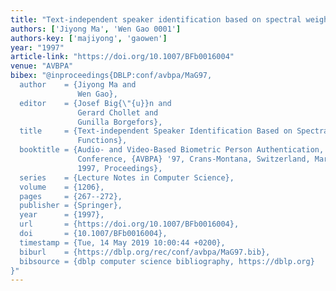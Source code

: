 ```yaml
---
title: "Text-independent speaker identification based on spectral weighting functions"
authors: ['Jiyong Ma', 'Wen Gao 0001']
authors-key: ['majiyong', 'gaowen']
year: "1997"
article-link: "https://doi.org/10.1007/BFb0016004"
venue: "AVBPA"
bibex: "@inproceedings{DBLP:conf/avbpa/MaG97,
  author    = {Jiyong Ma and
               Wen Gao},
  editor    = {Josef Big{\"{u}}n and
               Gerard Chollet and
               Gunilla Borgefors},
  title     = {Text-independent Speaker Identification Based on Spectral Weighting
               Functions},
  booktitle = {Audio- and Video-Based Biometric Person Authentication, First International
               Conference, {AVBPA} '97, Crans-Montana, Switzerland, March 12-14,
               1997, Proceedings},
  series    = {Lecture Notes in Computer Science},
  volume    = {1206},
  pages     = {267--272},
  publisher = {Springer},
  year      = {1997},
  url       = {https://doi.org/10.1007/BFb0016004},
  doi       = {10.1007/BFb0016004},
  timestamp = {Tue, 14 May 2019 10:00:44 +0200},
  biburl    = {https://dblp.org/rec/conf/avbpa/MaG97.bib},
  bibsource = {dblp computer science bibliography, https://dblp.org}
}"
---
```

